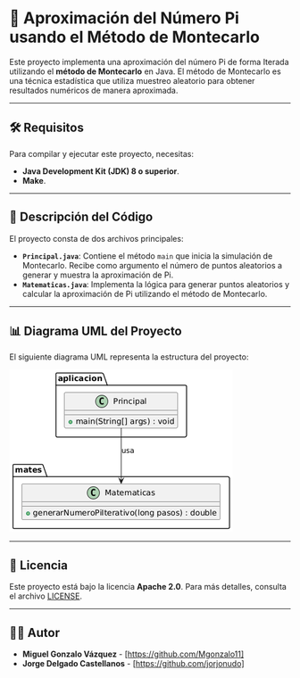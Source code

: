 # 🎯 Aproximación del Número Pi usando el Método de Montecarlo

Este proyecto implementa una aproximación del número Pi de forma Iterada utilizando el **método de Montecarlo** en Java. 
El método de Montecarlo es una técnica estadística que utiliza muestreo aleatorio para obtener resultados numéricos de manera aproximada.

---

## 🛠️ Requisitos

Para compilar y ejecutar este proyecto, necesitas:

- **Java Development Kit (JDK) 8 o superior**.
- **Make**.

---
## 🧩 Descripción del Código

El proyecto consta de dos archivos principales:

- **`Principal.java`**: Contiene el método `main` que inicia la simulación de Montecarlo. Recibe como argumento el número de puntos aleatorios a generar y muestra la aproximación de Pi.
- **`Matematicas.java`**: Implementa la lógica para generar puntos aleatorios y calcular la aproximación de Pi utilizando el método de Montecarlo.

---

## 📊 Diagrama UML del Proyecto
El siguiente diagrama UML representa la estructura del proyecto:

![Diagrama UML](img/Diagrama-UML.png)

---

## 📄 Licencia

Este proyecto está bajo la licencia **Apache 2.0**. Para más detalles, consulta el archivo [LICENSE](LICENSE).

---

## 👨‍💻 Autor

- **Miguel Gonzalo Vázquez** - [https://github.com/Mgonzalo11]
- **Jorge Delgado Castellanos** - [https://github.com/jorjonudo]
